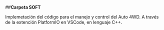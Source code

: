 

##**Carpeta SOFT**

Implemetación del código para el manejo y control del Auto 4WD.
A través de la extención PlatformIO en VSCode, en lenguaje C++.